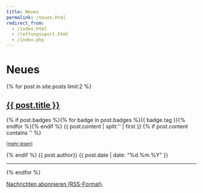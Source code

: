 ```yaml
---
title: Neues
permalink: /neues.html
redirect_from:
  - /index.html
  - /rettungssport.html
  - /index.php
---
```


<!-- markdownlint-disable -->

# Neues

{% for post in site.posts limit:2 %}
   <div class="post-preview">
   <h2><a href="{{ site.baseurl }}{{ post.url }}">{{ post.title }}</a></h2>
   {% if post.badges %}{% for badge in post.badges %}<span class="badge badge-{{ badge.type }}">{{ badge.tag }}</span>{% endfor %}{% endif %}
   {{ post.content | split:'<!--more-->' | first }}
   {% if post.content contains '<!--more-->' %}
      <p><small><a href="{{ site.baseurl }}{{ post.url }}">[mehr lesen]</a></small></p>
   {% endif %}
   <span class="post-footer">{{ post.author}} {{ post.date | date: "%d.%m.%Y" }}</span>
   </div>
   <hr>
{% endfor %}

<p><a href="{{ site.baseurl }}/feed.xml">Nachrichten abonnieren (RSS-Format)</a>.</p>
